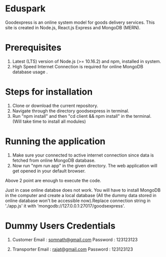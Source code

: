 # Eduspark

Goodexpress is an online system model for goods delivery services. This site is created in Node.js, React.js Express and MongoDB (MERN).


# Prerequisites 

1. Latest (LTS) version of Node.js (>= 10.16.2) and npm, installed in system.
2. High Speed Internet Connection is required for online MongoDB database usage .


# Steps for installation

1. Clone or download the current repository.
2. Navigate through the directory goodsexpress in terminal.
3. Run "npm install" and then "cd client && npm install" in the terminal. (Will take time to install all modules)


# Running the application

1. Make sure your connected to active internet connection since data is fetched from online MongoDB database.
2. Now run "npm run app" in the given directory. The web application will get opened in your default browser.

Above 2 point are enough to execute the code.

Just in case online databse does not work. You will have to install MongoDB in the computer and create a local database (All the dummy data stored in online database won't be accessible now).Replace connection string in './app.js' it with 'mongodb://127.0.0.1:27017/goodsexpress'.

# Dummy Users Credentials

1. Customer 
  Email : somnath@gmail.com
  Password : 123123123

2. Transporter 
  Email : rajat@gmail.com
  Password : 123123123
